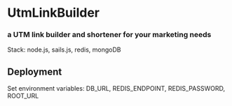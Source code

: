 # UtmLinkBuilder
### a UTM link builder and shortener for your marketing needs
Stack: node.js, sails.js, redis, mongoDB

Deployment
-----
Set environment variables: DB_URL, REDIS_ENDPOINT, REDIS_PASSWORD, ROOT_URL